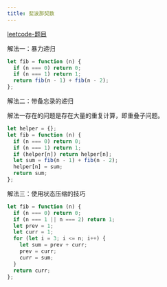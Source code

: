 ```yaml
---
title: 斐波那契数
---
```


[leetcode-题目](https://leetcode-cn.com/problems/fibonacci-number/)

解法一：暴力递归

```js
let fib = function (n) {
  if (n === 0) return 0;
  if (n === 1) return 1;
  return fib(n - 1) + fib(n - 2);
};
```

解法二：带备忘录的递归

解法一存在的问题是存在大量的重复计算，即重叠子问题。

```js
let helper = {};
let fib = function (n) {
  if (n === 0) return 0;
  if (n === 1) return 1;
  if (helper[n]) return helper[n];
  let sum = fib(n - 1) + fib(n - 2);
  helper[n] = sum;
  return sum;
};
```

解法三：使用状态压缩的技巧

```js
let fib = function (n) {
  if (n === 0) return 0;
  if (n === 1 || n === 2) return 1;
  let prev = 1;
  let curr = 1;
  for (let i = 3; i <= n; i++) {
    let sum = prev + curr;
    prev = curr;
    curr = sum;
  }
  return curr;
};
```
